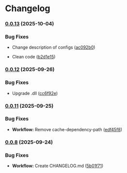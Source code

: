 # Changelog

### [0.0.13](https://github.com/T2PeNBiX99wcoxKv3A4g/Always-Mist/compare/v0.0.12...v0.0.13) (2025-10-04)

### Bug Fixes

* Change description of configs ([ac092b0](https://github.com/T2PeNBiX99wcoxKv3A4g/Always-Mist/commit/ac092b0017e7511a2c682a1d009dc0954647afe1))

* Clean code ([b2d1e15](https://github.com/T2PeNBiX99wcoxKv3A4g/Always-Mist/commit/b2d1e1579193b37d1ea2717ec9f1757c9ad03fc8))

### [0.0.12](https://github.com/T2PeNBiX99wcoxKv3A4g/Always-Mist/compare/v0.0.11...v0.0.12) (2025-09-26)

### Bug Fixes

* Upgrade .dll ([cc6f92e](https://github.com/T2PeNBiX99wcoxKv3A4g/Always-Mist/commit/cc6f92e086bc0a557af2361ce4dad7110ab25b0c))

### [0.0.11](https://github.com/T2PeNBiX99wcoxKv3A4g/Always-Mist/compare/v0.0.10...v0.0.11) (2025-09-25)

### Bug Fixes

* **Workflow:** Remove cache-dependency-path ([edf45f8](https://github.com/T2PeNBiX99wcoxKv3A4g/Always-Mist/commit/edf45f8e258df85628444b87f95c2adf19f42923))

### [0.0.8](https://github.com/T2PeNBiX99wcoxKv3A4g/Always-Mist/compare/v0.0.7...v0.0.8) (2025-09-24)

### Bug Fixes

* **Workflow:** Create CHANGELOG.md ([5b01f71](https://github.com/T2PeNBiX99wcoxKv3A4g/Always-Mist/commit/5b01f71074b001f898a227cbfb36c95f5de25e6f))